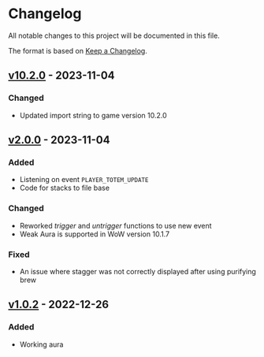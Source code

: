 # Changelog

All notable changes to this project will be documented in this file.

The format is based on [Keep a Changelog](https://keepachangelog.com/en/1.0.0/).

## [v10.2.0] - 2023-11-04

### Changed

* Updated import string to game version 10.2.0

## [v2.0.0] - 2023-11-04

### Added

* Listening on event `PLAYER_TOTEM_UPDATE`
* Code for stacks to file base

### Changed

* Reworked _trigger_ and _untrigger_ functions to use new event
* Weak Aura is supported in WoW version 10.1.7

### Fixed

* An issue where stagger was not correctly displayed after using purifying brew

## [v1.0.2] - 2022-12-26

### Added

* Working aura

[v1.0.2]: https://github.com/yuqo2450/wow_wa_cloudburst/compare/v1.0.2
[v2.0.0]: https://github.com/yuqo2450/wow_wa_cloudburst/compare/v1.0.2...v2.0.0
[v10.2.0]: https://github.com/yuqo2450/wow_wa_cloudburst/compare/v2.0.0...v10.2.0
